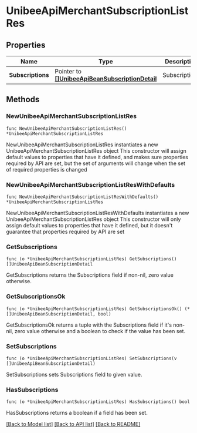 # UnibeeApiMerchantSubscriptionListRes

## Properties

Name | Type | Description | Notes
------------ | ------------- | ------------- | -------------
**Subscriptions** | Pointer to [**[]UnibeeApiBeanSubscriptionDetail**](UnibeeApiBeanSubscriptionDetail.md) | Subscriptions | [optional] 

## Methods

### NewUnibeeApiMerchantSubscriptionListRes

`func NewUnibeeApiMerchantSubscriptionListRes() *UnibeeApiMerchantSubscriptionListRes`

NewUnibeeApiMerchantSubscriptionListRes instantiates a new UnibeeApiMerchantSubscriptionListRes object
This constructor will assign default values to properties that have it defined,
and makes sure properties required by API are set, but the set of arguments
will change when the set of required properties is changed

### NewUnibeeApiMerchantSubscriptionListResWithDefaults

`func NewUnibeeApiMerchantSubscriptionListResWithDefaults() *UnibeeApiMerchantSubscriptionListRes`

NewUnibeeApiMerchantSubscriptionListResWithDefaults instantiates a new UnibeeApiMerchantSubscriptionListRes object
This constructor will only assign default values to properties that have it defined,
but it doesn't guarantee that properties required by API are set

### GetSubscriptions

`func (o *UnibeeApiMerchantSubscriptionListRes) GetSubscriptions() []UnibeeApiBeanSubscriptionDetail`

GetSubscriptions returns the Subscriptions field if non-nil, zero value otherwise.

### GetSubscriptionsOk

`func (o *UnibeeApiMerchantSubscriptionListRes) GetSubscriptionsOk() (*[]UnibeeApiBeanSubscriptionDetail, bool)`

GetSubscriptionsOk returns a tuple with the Subscriptions field if it's non-nil, zero value otherwise
and a boolean to check if the value has been set.

### SetSubscriptions

`func (o *UnibeeApiMerchantSubscriptionListRes) SetSubscriptions(v []UnibeeApiBeanSubscriptionDetail)`

SetSubscriptions sets Subscriptions field to given value.

### HasSubscriptions

`func (o *UnibeeApiMerchantSubscriptionListRes) HasSubscriptions() bool`

HasSubscriptions returns a boolean if a field has been set.


[[Back to Model list]](../README.md#documentation-for-models) [[Back to API list]](../README.md#documentation-for-api-endpoints) [[Back to README]](../README.md)


